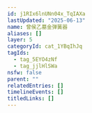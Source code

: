 ```yaml
---
id: j1RIx6lnUNn04x_TqIAXa
lastUpdated: "2025-06-13"
name: 曾侯乙墓金弹簧器
aliases: []
layer: 5
categoryId: cat_1YBqIhJq
tagIds:
  - tag_5EYO4zNf
  - tag_jjlHlSWa
nsfw: false
parent: ""
relatedEntries: []
timelineEvents: []
titledLinks: []
---
```


